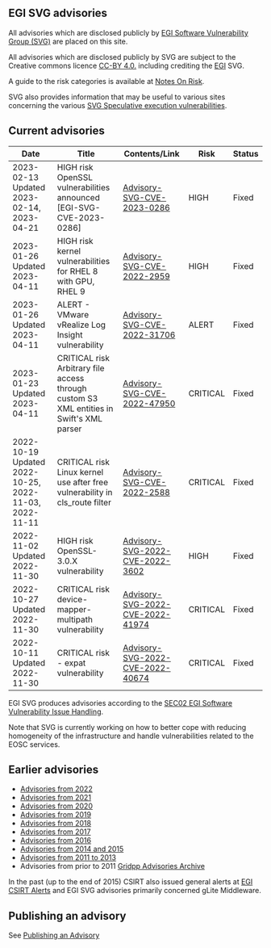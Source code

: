 ## EGI SVG advisories

All advisories which are disclosed publicly by
[EGI Software Vulnerability Group (SVG)](https://go.egi.eu/svg) are placed on
this site.

All advisories which are disclosed publicly by SVG are subject to the Creative
commons licence [CC-BY 4.0.](https://creativecommons.org/licenses/by/4.0/)
including crediting the [EGI](https://www.egi.eu/) SVG.

A guide to the risk categories is available at
[Notes On Risk](https://confluence.egi.eu/display/EGIBG/Notes+on+Risk).

SVG also provides information that may be useful to various sites concerning the
various
[SVG Speculative execution vulnerabilities](./2017/Speculative_Execution_Vulnerabilities.md).

## Current advisories

| Date                                                  | Title                                                                                    | Contents/Link                                                             | Risk     | Status |
| ----------------------------------------------------- | ---------------------------------------------------------------------------------------- | ------------------------------------------------------------------------- | -------- | ------ |
| 2023-02-13 Updated 2023-02-14, 2023-04-21             | HIGH risk OpenSSL vulnerabilities announced  [EGI-SVG-CVE-2023-0286]                     | [Advisory-SVG-CVE-2023-0286](./2023/Advisory-SVG-CVE-2022-0286.md)        | HIGH     | Fixed  |
| 2023-01-26 Updated 2023-04-11                         | HIGH risk kernel vulnerabilities for RHEL 8 with GPU, RHEL 9                             | [Advisory-SVG-CVE-2022-2959](./2023/Advisory-SVG-CVE-2022-2959.md)        | HIGH     | Fixed  |
| 2023-01-26 Updated 2023-04-11                         | ALERT - VMware vRealize Log Insight vulnerability                                        | [Advisory-SVG-CVE-2022-31706](./2023/Advisory-SVG-CVE-2022-31706.md)      | ALERT    | Fixed  |
| 2023-01-23 Updated 2023-04-11                         | CRITICAL risk Arbitrary file access through custom S3 XML entities in Swift's XML parser | [Advisory-SVG-CVE-2022-47950](./2023/Advisory-SVG-CVE-2022-47950.md)      | CRITICAL | Fixed  |
| 2022-10-19 Updated 2022-10-25, 2022-11-03, 2022-11-11 | CRITICAL risk Linux kernel use after free vulnerability in cls_route filter              | [Advisory-SVG-CVE-2022-2588](./2022/Advisory-SVG-CVE-2022-2588.md)        | CRITICAL | Fixed  |
| 2022-11-02 Updated 2022-11-30                         | HIGH risk OpenSSL-3.0.X vulnerability                                                    | [Advisory-SVG-2022-CVE-2022-3602](./2022/Advisory-SVG-CVE-2022-3602.md)   | HIGH     | Fixed  |
| 2022-10-27 Updated 2022-11-30                         | CRITICAL risk device-mapper-multipath vulnerability                                      | [Advisory-SVG-2022-CVE-2022-41974](./2022/Advisory-SVG-CVE-2022-41974.md) | CRITICAL | Fixed  |
| 2022-10-11 Updated 2022-11-30                         | CRITICAL risk - expat vulnerability                                                      | [Advisory-SVG-2022-CVE-2022-40674](./2022/Advisory-SVG-CVE-2022-40674.md) | CRITICAL | Fixed  |

EGI SVG produces advisories according to the
[SEC02 EGI Software Vulnerability Issue Handling](https://go.egi.eu/sec02).

Note that SVG is currently working on how to better cope with reducing
homogeneity of the infrastructure and handle vulnerabilities related to the EOSC
services.

## Earlier advisories

- [Advisories from 2022](./2022/Advisories-SVG-2022.md)
- [Advisories from 2021](./2021/Advisories-SVG-2021.md)
- [Advisories from 2020](./2020/Advisories-SVG-2020.md)
- [Advisories from 2019](./2019/Advisories-SVG-2019.md)
- [Advisories from 2018](./2018/Advisories-SVG-2018.md)
- [Advisories from 2017](./2017/Advisories-SVG-2017.md)
- [Advisories from 2016](./2016/Advisories-SVG-2016.md)
- [Advisories from 2014 and 2015](./2014-2015/Advisories-SVG-2014-2015.md)
- [Advisories from 2011 to 2013](./2011-2013/Advisories-SVG-2011-2013.md)
- Advisories from prior to 2011
  [Gridpp Advisories Archive](https://archive.gridpp.ac.uk/gsvg/advisories/)

In the past (up to the end of 2015) CSIRT also issued general alerts at
[EGI CSIRT Alerts](./CSIRT_Alerts.md) and EGI SVG advisories primarily concerned
gLite Middleware.

## Publishing an advisory

See [Publishing an Advisory](./Publishing_an_advisory.md)
